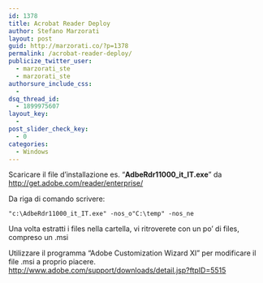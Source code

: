 ```yaml
---
id: 1378
title: Acrobat Reader Deploy
author: Stefano Marzorati
layout: post
guid: http://marzorati.co/?p=1378
permalink: /acrobat-reader-deploy/
publicize_twitter_user:
  - marzorati_ste
  - marzorati_ste
authorsure_include_css:
  - 
dsq_thread_id:
  - 1899975607
layout_key:
  - 
post_slider_check_key:
  - 0
categories:
  - Windows
---
```

Scaricare il file d&#8217;installazione es. &#8220;**AdbeRdr11000\_it\_IT.exe**&#8221; da <a href="http://get.adobe.com/reader/enterprise/" target="_blank">http://get.adobe.com/reader/enterprise/</a>

Da riga di comando scrivere:

`"c:\AdbeRdr11000_it_IT.exe" -nos_o"C:\temp" -nos_ne`

Una volta estratti i files nella cartella, vi ritroverete con un po&#8217; di files, compreso un .msi

Utilizzare il programma &#8220;Adobe Customization Wizard XI&#8221; per modificare il file .msi a proprio piacere. <a href="http://www.adobe.com/support/downloads/detail.jsp?ftpID=5515" target="_blank">http://www.adobe.com/support/downloads/detail.jsp?ftpID=5515</a>

<div id="dc_vk_code" style="display: none;">
</div>